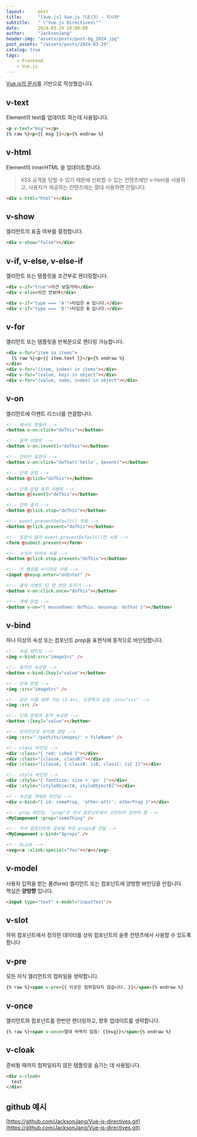 ```yaml
---
layout:     post
title:      "[Vue.js] Vue.js 기초(3) - 지시자"
subtitle:   " \"Vue.js Directives\""
date:       2024-03-29 18:00:00
author:     "JacksonJang"
header-img: "assets/posts/post-bg_2024.jpg"
post_assets: "/assets/posts/2024-03-29"
catalog: true
tags:
    - Frontend
    - Vue.js
---
```


[Vue.js의 문서](https://vuejs.org/api/built-in-directives.html)를 기반으로 작성했습니다.

## v-text
Element의 text를 업데이트 하는데 사용됩니다.

```html
<p v-text="msg"></p>
{% raw %}<p>{{ msg }}</p>{% endraw %}
```

## v-html
Element의 innerHTML 을 업데이트합니다.
<br />
> XSS 공격을 당할 수 있기 때문에 신뢰할 수 있는 컨텐츠에만 v-html을 사용하고, 사용자가 제공하는 컨텐츠에는 절대 사용하면 안됩니다.
```html
<div v-html="html"></div>
```

## v-show
엘리먼트의 표출 여부를 결정합니다.
```html
<div v-show="false"></div>
```

## v-if, v-else, v-else-if
엘리먼트 또는 템플릿을 조건부로 렌더링합니다.
```html
<div v-if="true">이건 보일거야</div>
<div v-else>이건 안보여</div>

<div v-if="type === 'A'">타입은 A 입니다.</div>
<div v-if="type === 'B'">타입은 B 입니다.</div>
```

## v-for
엘리먼트 또는 템플릿을 반복문으로 렌더링 가능합니다.
```html
<div v-for="item in items">
  {% raw %}<p>{{ item.text }}</p>{% endraw %}
</div>
<div v-for="(item, index) in items"></div>
<div v-for="(value, key) in object"></div>
<div v-for="(value, name, index) in object"></div>
```

## v-on
엘리먼트에 이벤트 리스너를 연결합니다.
```html
<!-- 메서드 핸들러 -->
<button v-on:click="doThis"></button>

<!-- 동적 이벤트 -->
<button v-on:[event]="doThis"></button>

<!-- 인라인 표현식 -->
<button v-on:click="doThat('hello', $event)"></button>

<!-- 단축 문법 -->
<button @click="doThis"></button>

<!-- 단축 문법 동적 이벤트 -->
<button @[event]="doThis"></button>

<!-- 전파 중지 -->
<button @click.stop="doThis"></button>

<!-- event.preventDefault() 작동 -->
<button @click.prevent="doThis"></button>

<!-- 표현식 없이 event.preventDefault()만 사용 -->
<form @submit.prevent></form>

<!-- 수식어 이어서 사용 -->
<button @click.stop.prevent="doThis"></button>

<!-- 키 별칭을 수식어로 사용 -->
<input @keyup.enter="onEnter" />

<!-- 클릭 이벤트 단 한 번만 트리거 -->
<button v-on:click.once="doThis"></button>

<!-- 객체 문법 -->
<button v-on="{ mousedown: doThis, mouseup: doThat }"></button>
```

## v-bind
하나 이상의 속성 또는 컴포넌트 prop을 표현식에 동적으로 바인딩합니다.

```html
<!-- 속성 바인딩 -->
<img v-bind:src="imageSrc" />

<!-- 동적인 속성명 -->
<button v-bind:[key]="value"></button>

<!-- 단축 문법 -->
<img :src="imageSrc" />

<!-- 같은 이름 생략 가능 (3.4+), 오른쪽과 같음 :src="src" -->
<img :src />

<!-- 단축 문법과 동적 속성명 -->
<button :[key]="value"></button>

<!-- 인라인으로 문자열 결합 -->
<img :src="'/path/to/images/' + fileName" />

<!-- class 바인딩 -->
<div :class="{ red: isRed }"></div>
<div :class="[classA, classB]"></div>
<div :class="[classA, { classB: isB, classC: isC }]"></div>

<!-- style 바인딩 -->
<div :style="{ fontSize: size + 'px' }"></div>
<div :style="[styleObjectA, styleObjectB]"></div>

<!-- 속성을 객체로 바인딩 -->
<div v-bind="{ id: someProp, 'other-attr': otherProp }"></div>

<!-- prop 바인딩. "prop"은 자식 컴포넌트에서 선언되어 있어야 함 -->
<MyComponent :prop="someThing" />

<!-- 자식 컴포넌트와 공유될 부모 props를 전달 -->
<MyComponent v-bind="$props" />

<!-- XLink -->
<svg><a :xlink:special="foo"></a></svg>
```

## v-model
사용자 입력을 받는 폼(form) 엘리먼트 또는 컴포넌트에 양방향 바인딩을 만듭니다.
<br />
핵심은 **양방향** 입니다.
```html
<input type="text" v-model="inputTest"/>
```

## v-slot
하위 컴포넌트에서 정의한 데이터를 상위 컴포넌트의 슬롯 컨텐츠에서 사용할 수 있도록 합니다

## v-pre
모든 자식 엘리먼트의 컴파일을 생략합니다.
```html
{% raw %}<span v-pre>{{ 이곳은 컴파일되지 않습니다. }}</span>{% endraw %}
```

## v-once
엘리먼트와 컴포넌트를 한번만 렌더링하고, 향후 업데이트를 생략합니다.

```html
{% raw %}<span v-once>절대 바뀌지 않음: {{msg}}</span>{% endraw %}
```

## v-cloak
준비될 때까지 컴파일되지 않은 템플릿을 숨기는 데 사용됩니다.
```html
<div v-cloak>
  test
</div>
```

## github 예시
[https://github.com/JacksonJang/Vue-js-directives.git](https://github.com/JacksonJang/Vue-js-directives.git)
